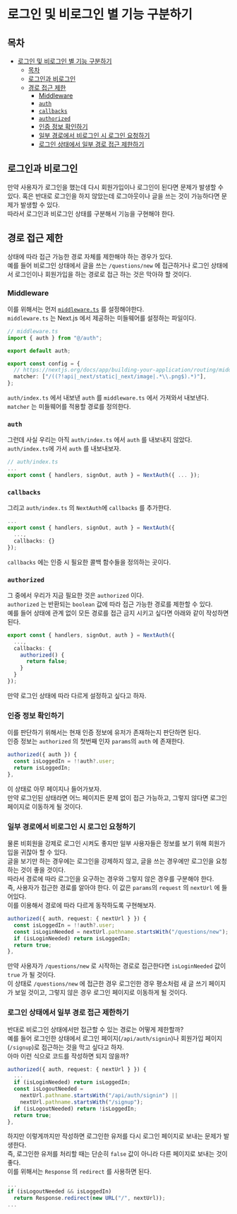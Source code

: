 # 로그인 및 비로그인 별 기능 구분하기

## 목차

- [로그인 및 비로그인 별 기능 구분하기](#로그인-및-비로그인-별-기능-구분하기)
  - [목차](#목차)
  - [로그인과 비로그인](#로그인과-비로그인)
  - [경로 접근 제한](#경로-접근-제한)
    - [Middleware](#middleware)
    - [`auth`](#auth)
    - [`callbacks`](#callbacks)
    - [`authorized`](#authorized)
    - [인증 정보 확인하기](#인증-정보-확인하기)
    - [일부 경로에서 비로그인 시 로그인 요청하기](#일부-경로에서-비로그인-시-로그인-요청하기)
    - [로그인 상태에서 일부 경로 접근 제한하기](#로그인-상태에서-일부-경로-접근-제한하기)

## 로그인과 비로그인

만약 사용자가 로그인을 했는데 다시 회원가입이나 로그인이 된다면 문제가 발생할 수 있다.
혹은 반대로 로그인을 하지 않았는데 로그아웃이나 글을 쓰는 것이 가능하다면 문제가 발생할 수 있다.  
따라서 로그인과 비로그인 상태를 구분해서 기능을 구현해야 한다.

## 경로 접근 제한

상태에 따라 접근 가능한 경로 자체를 제한해야 하는 경우가 있다.  
예를 들어 비로그인 상태에서 글을 쓰는 `/questions/new` 에 접근하거나 로그인 상태에서 로그인이나 회원가입을 하는 경로로 접근 하는 것은 막아햐 할 것이다.

### Middleware

이를 위해서는 먼저 [`middleware.ts`](https://nextjs.org/docs/app/building-your-application/routing/middleware) 를 설정해야한다.  
`middleware.ts` 는 Next.js 에서 제공하는 미들웨어를 설정하는 파일이다.

```ts
// middleware.ts
import { auth } from "@/auth";

export default auth;

export const config = {
  // https://nextjs.org/docs/app/building-your-application/routing/middleware#matcher
  matcher: ["/((?!api|_next/static|_next/image|.*\\.png$).*)"],
};
```

`auth/index.ts` 에서 내보낸 `auth` 를 `middleware.ts` 에서 가져와서 내보낸다.
`matcher` 는 미들웨어를 적용할 경로를 정의한다.

### `auth`

그런데 사실 우리는 아직 `auth/index.ts` 에서 `auth` 를 내보내지 않았다.  
`auth/index.ts`에 가서 `auth` 를 내보내보자.

```ts
// auth/index.ts
...
export const { handlers, signOut, auth } = NextAuth({ ... });
```

### `callbacks`

그리고 `auth/index.ts` 의 `NextAuth`에 `callbacks` 를 추가한다.

```ts
...
export const { handlers, signOut, auth } = NextAuth({
  ...,
  callbacks: {}
});
```

`callbacks` 에는 인증 시 필요한 콜백 함수들을 정의하는 곳이다.

### `authorized`

그 중에서 우리가 지금 필요한 것은 `authorized` 이다.  
`authorized` 는 반환되는 `boolean` 값에 따라 접근 가능한 경로를 제한할 수 있다.  
예를 들어 상태에 관계 없이 모든 경로를 접근 금지 시키고 싶다면 아래와 같이 작성하면 된다.

```ts
export const { handlers, signOut, auth } = NextAuth({
  ...,
  callbacks: {
    authorized() {
      return false;
    }
  }
});
```

만약 로그인 상태에 따라 다르게 설정하고 싶다고 하자.

### 인증 정보 확인하기

이를 판단하기 위해서는 현재 인증 정보에 유저가 존재하는지 판단하면 된다.  
인증 정보는 `authorized` 의 첫번째 인자 `params`의 `auth` 에 존재한다.

```ts
authorized({ auth }) {
  const isLoggedIn = !!auth?.user;
  return isLoggedIn;
},
```

이 상태로 아무 페이지나 들어가보자.  
만약 로그인된 상태라면 어느 페이지든 문제 없이 접근 가능하고, 그렇지 않다면 로그인 페이지로 이동하게 될 것이다.

### 일부 경로에서 비로그인 시 로그인 요청하기

물론 비회원을 강제로 로그인 시켜도 좋지만 일부 사용자들은 정보를 보기 위해 회원가입을 귀찮아 할 수 있다.  
글을 보기만 하는 경우에는 로그인을 강제하지 않고, 글을 쓰는 경우에만 로그인을 요청하는 것이 좋을 것이다.  
따라서 경로에 따라 로그인을 요구하는 경우와 그렇지 않은 경우를 구분해야 한다.  
즉, 사용자가 접근한 경로를 알아야 한다.
이 값은 `params`의 `request` 의 `nextUrl` 에 들어있다.  
이를 이용해서 경로에 따라 다르게 동작하도록 구현해보자.

```ts
authorized({ auth, request: { nextUrl } }) {
  const isLoggedIn = !!auth?.user;
  const isLoginNeeded = nextUrl.pathname.startsWith("/questions/new");
  if (isLoginNeeded) return isLoggedIn;
  return true;
},
```

만약 사용자가 `/questions/new` 로 시작하는 경로로 접근한다면 `isLoginNeeded` 값이 `true` 가 될 것이다.  
이 상태로 `/questions/new` 에 접근한 경우 로그인한 경우 평소처럼 새 글 쓰기 페이지가 보일 것이고, 그렇지 않은 경우 로그인 페이지로 이동하게 될 것이다.

### 로그인 상태에서 일부 경로 접근 제한하기

반대로 비로그인 상태에서만 접근할 수 있는 경로는 어떻게 제한할까?  
예를 들어 로그인한 상태에서 로그인 페이지(`/api/auth/signin`)나 회원가입 페이지(`/signup`)로 접근하는 것을 막고 싶다고 하자.  
아마 이런 식으로 코드를 작성하면 되지 않을까?

```ts
authorized({ auth, request: { nextUrl } }) {
  ...
  if (isLoginNeeded) return isLoggedIn;
  const isLogoutNeeded =
    nextUrl.pathname.startsWith("/api/auth/signin") ||
    nextUrl.pathname.startsWith("/signup");
  if (isLogoutNeeded) return !isLoggedIn;
  return true;
},
```

하지만 이렇게까지만 작성하면 로그인한 유저를 다시 로그인 페이지로 보내는 문제가 발생한다.  
즉, 로그인한 유저를 처리할 때는 단순히 `false` 값이 아니라 다른 페이지로 보내는 것이 좋다.  
이를 위해서는 `Response` 의 `redirect` 를 사용하면 된다.

```ts
...
if (isLogoutNeeded && isLoggedIn)
  return Response.redirect(new URL("/", nextUrl));
...
```
